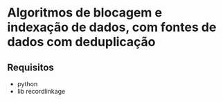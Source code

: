 # Algoritmos de blocagem e indexação de dados, com fontes de dados com deduplicação

## Requisitos

- python
- lib recordlinkage

